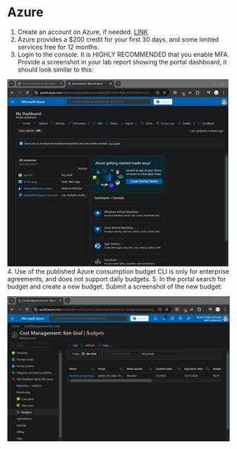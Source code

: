 # Azure										
1.  Create an account on Azure, if needed.  [LINK](https://azure.microsoft.com/en-us/pricing/purchase-options/azure-account)
2.	Azure provides a $200 credit for your first 30 days, and some limited services free for 12 months.
3.	Login to the console. It is HIGHLY RECOMMENDED that you enable MFA.  Provide a screenshot in your lab report showing the portal dashboard, it should look similar to this:

![Console](Lab1-Azure-console.png)
4.	Use of the published Azure consumption budget CLI is only for enterprise agreements, and does not support daily budgets.
5.	In the portal search for budget and create a new budget.  Submit a screenshot of the new budget:

![Budget](Lab1-Azure-budget.png)

